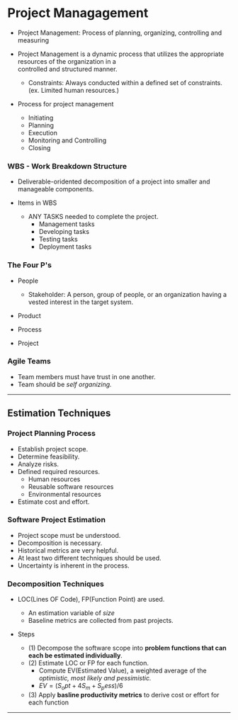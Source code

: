 # Project Managagement

- Project Management: Process of planning, organizing, controlling and measuring

- Project Management is a dynamic process that utilizes the appropriate resources of the organization in a  
  controlled and structured manner.

  - Constraints: Always conducted within a defined set of constraints.(ex. Limited human resources.)

- Process for project management
  - Initiating
  - Planning
  - Execution
  - Monitoring and Controlling
  - Closing

### WBS - Work Breakdown Structure

- Deliverable-oridented decomposition of a project into smaller and manageable components.

- Items in WBS

  - ANY TASKS needed to complete the project.
    - Management tasks
    - Developing tasks
    - Testing tasks
    - Deployment tasks

### The Four P's

- People

  - Stakeholder: A person, group of people, or an organization having a vested interest in the target system.

- Product
- Process
- Project

### Agile Teams

- Team members must have trust in one another.
- Team should be _self organizing._

---

## Estimation Techniques

### Project Planning Process

- Establish project scope.
- Determine feasibility.
- Analyze risks.
- Defined required resources.
  - Human resources
  - Reusable software resources
  - Environmental resources
- Estimate cost and effort.

### Software Project Estimation

- Project scope must be understood.
- Decomposition is necessary.
- Historical metrics are very helpful.
- At least two different techniques should be used.
- Uncertainty is inherent in the process.

### Decomposition Techniques

- LOC(Lines OF Code), FP(Function Point) are used.

  - An estimation variable of _size_
  - Baseline metrics are collected from past projects.

- Steps

  - (1) Decompose the software scope into **problem functions that can each be estimated individually**.
  - (2) Estimate LOC or FP for each function.
    - Compute EV(Estimated Value), a weighted average of the _optimistic, most likely and pessimistic._
    - $EV = (S_opt + 4S_m + S_pess) / 6$
  - (3) Apply **basline productivity metrics** to derive cost or effort for each function

---
